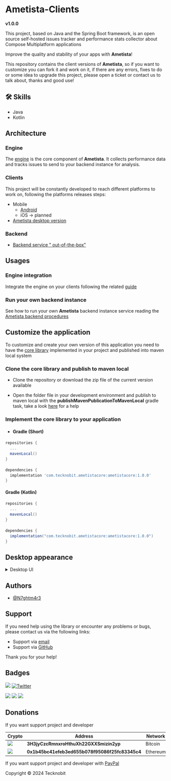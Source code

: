# Ametista-Clients

**v1.0.0**

This project, based on Java and the Spring Boot framework, is an open source self-hosted issues
tracker and performance
stats collector about Compose Multiplatform applications

Improve the quality and stability of your apps with **Ametista**!

This repository contains the client versions of **Ametista**, so if you want to customize you can
fork
it and work on it, if there are any errors, fixes to do or some idea to upgrade this project, please
open a ticket or contact us to talk about, thanks and good use!

## 🛠 Skills

- Java
- Kotlin

## Architecture

### Engine

The [engine](https://github.com/N7ghtm4r3/Ametista-Engine#readme) is the core component of **Ametista**. It collects performance data and tracks issues to send to your backend instance for
analysis.

### Clients

This project will be constantly developed to reach different platforms to work on, following the
platforms releases
steps:

- Mobile
  - <a href="https://play.google.com/store/apps/details?id=com.tecknobit.ametista">Android</a>
  - iOS -> planned
- <a href="https://github.com/N7ghtm4r3/Ametista-Clients/releases/tag/1.0.0">Ametista desktop
  version</a>

### Backend

- <a href="https://github.com/N7ghtm4r3/Ametista/releases/tag/1.0.0">Backend service "
  out-of-the-box"</a>

## Usages

### Engine integration

Integrate the engine on your clients following the
related [guide](https://github.com/N7ghtm4r3/Ametista-Engine#readme)

### Run your own backend instance

See how to run your own **Ametista** backend instance service reading
the <a href="https://github.com/N7ghtm4r3/Ametista#readme">Ametista backend procedures</a>

## Customize the application

To customize and create your own version of this application you need to have
the <a href="https://github.com/N7ghtm4r3/Ametista/tree/main/core">
core library</a> implemented in your project and published into maven local system

### Clone the core library and publish to maven local

- Clone the repository or download the zip file of the current version available

- Open the folder file in your development environment and publish to maven local with the
  **publishMavenPublicationToMavenLocal** gradle task, take a
  look <a href="https://docs.gradle.org/current/userguide/publishing_maven.html">here</a>
  for a help

### Implement the core library to your application

- #### Gradle (Short)

```gradle
repositories {
  ...
  mavenLocal()
}

dependencies {
  implementation 'com.tecknobit.ametistacore:ametistacore:1.0.0'
}
```

#### Gradle (Kotlin)

```gradle
repositories {
  ...
  mavenLocal()
}

dependencies {
  implementation("com.tecknobit.ametistacore:ametistacore:1.0.0")
}
```

## Desktop appearance

<details>
  <summary>Desktop UI</summary>
  <img src="https://github.com/N7ghtm4r3/Ametista-Clients/blob/main/images/applications.png" alt="applications"/>
  <img src="https://github.com/N7ghtm4r3/Ametista-Clients/blob/main/images/application.png" alt="application"/>
  <img src="https://github.com/N7ghtm4r3/Ametista-Clients/blob/main/images/issues.png" alt="issues"/>
  <img src="https://github.com/N7ghtm4r3/Ametista-Clients/blob/main/images/performances.png" alt="performances"/>
</details>

## Authors

- [@N7ghtm4r3](https://www.github.com/N7ghtm4r3)

## Support

If you need help using the library or encounter any problems or bugs, please contact us via the
following links:

- Support via <a href="mailto:infotecknobitcompany@gmail.com">email</a>
- Support via <a href="https://github.com/N7ghtm4r3/Ametista-Clients/issues/new">GitHub</a>

Thank you for your help!

## Badges

[![](https://img.shields.io/badge/Google_Play-414141?style=for-the-badge&logo=google-play&logoColor=white)](https://play.google.com/store/apps/developer?id=Tecknobit)
[![Twitter](https://img.shields.io/badge/Twitter-1DA1F2?style=for-the-badge&logo=twitter&logoColor=white)](https://twitter.com/tecknobit)

[![](https://img.shields.io/badge/Java-ED8B00?style=for-the-badge&logo=java&logoColor=white)](https://www.oracle.com/java/)
[![](https://img.shields.io/badge/Kotlin-0095D5?&style=for-the-badge&logo=kotlin&logoColor=white)](https://kotlinlang.org/)
[![](https://img.shields.io/badge/Android-3DDC84?style=for-the-badge&logo=android&logoColor=white)](https://play.google.com/store/apps/details?id=com.tecknobit.nova)

## Donations

If you want support project and developer

| Crypto                                                                                              | Address                                        | Network  |
|-----------------------------------------------------------------------------------------------------|------------------------------------------------|----------|
| ![](https://img.shields.io/badge/Bitcoin-000000?style=for-the-badge&logo=bitcoin&logoColor=white)   | **3H3jyCzcRmnxroHthuXh22GXXSmizin2yp**         | Bitcoin  |
| ![](https://img.shields.io/badge/Ethereum-3C3C3D?style=for-the-badge&logo=Ethereum&logoColor=white) | **0x1b45bc41efeb3ed655b078f95086f25fc83345c4** | Ethereum |

If you want support project and developer
with <a href="https://www.paypal.com/donate/?hosted_button_id=5QMN5UQH7LDT4">PayPal</a>

Copyright © 2024 Tecknobit
